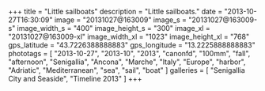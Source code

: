 +++
title = "Little sailboats"
description = "Little sailboats."
date = "2013-10-27T16:30:09"
image = "20131027@163009"
image_s = "20131027@163009-s"
image_width_s = "400"
image_height_s = "300"
image_xl = "20131027@163009-xl"
image_width_xl = "1023"
image_height_xl = "768"
gps_latitude = "43.7226388888883"
gps_longitude = "13.2225888888883"
phototags = [ "2013-10-27", "2013-10", "2013", "canonfd", "100mm", "fall", "afternoon", "Senigallia", "Ancona", "Marche", "Italy", "Europe", "harbor", "Adriatic", "Mediterranean", "sea", "sail", "boat" ]
galleries = [ "Senigallia City and Seaside", "Timeline 2013" ]
+++
